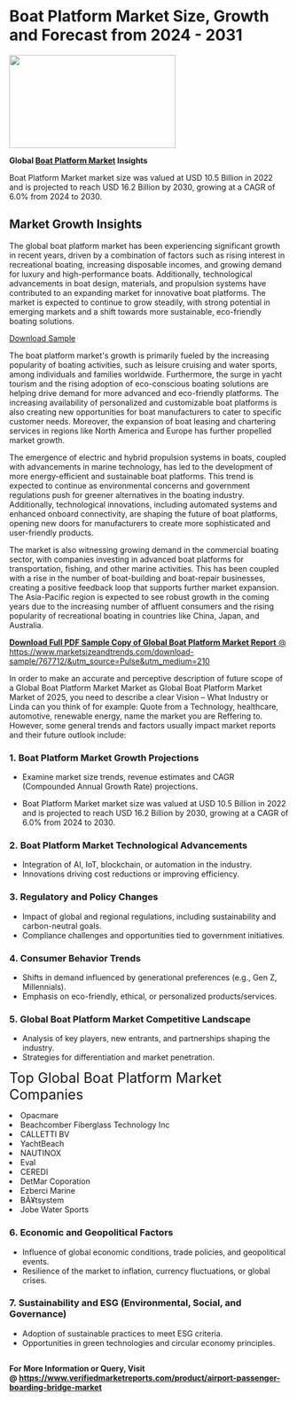 <H1>Boat Platform Market Size, Growth and Forecast from 2024 - 2031</H1><img class="aligncenter size-medium wp-image-584254" src="https://thirdeyenews.in/wp-content/uploads/2024/09/Global-Market-Research-300x168.jpeg" alt="" width="300" height="168" /><p><strong>Global&nbsp;<a href="https://www.marketsizeandtrends.com/download-sample/767712/&amp;utm_source=Pulse&amp;utm_medium=210">Boat Platform Market</a> Insights</strong></p><p>Boat Platform Market market size was valued at USD 10.5 Billion in 2022 and is projected to reach USD 16.2 Billion by 2030, growing at a CAGR of 6.0% from 2024 to 2030.</p><p><h2>Market Growth Insights</h2> <p>The global boat platform market has been experiencing significant growth in recent years, driven by a combination of factors such as rising interest in recreational boating, increasing disposable incomes, and growing demand for luxury and high-performance boats. Additionally, technological advancements in boat design, materials, and propulsion systems have contributed to an expanding market for innovative boat platforms. The market is expected to continue to grow steadily, with strong potential in emerging markets and a shift towards more sustainable, eco-friendly boating solutions.</p> <p><a href="#">Download Sample</a></p> <p>The boat platform market's growth is primarily fueled by the increasing popularity of boating activities, such as leisure cruising and water sports, among individuals and families worldwide. Furthermore, the surge in yacht tourism and the rising adoption of eco-conscious boating solutions are helping drive demand for more advanced and eco-friendly platforms. The increasing availability of personalized and customizable boat platforms is also creating new opportunities for boat manufacturers to cater to specific customer needs. Moreover, the expansion of boat leasing and chartering services in regions like North America and Europe has further propelled market growth.</p> <p>The emergence of electric and hybrid propulsion systems in boats, coupled with advancements in marine technology, has led to the development of more energy-efficient and sustainable boat platforms. This trend is expected to continue as environmental concerns and government regulations push for greener alternatives in the boating industry. Additionally, technological innovations, including automated systems and enhanced onboard connectivity, are shaping the future of boat platforms, opening new doors for manufacturers to create more sophisticated and user-friendly products.</p> <p>The market is also witnessing growing demand in the commercial boating sector, with companies investing in advanced boat platforms for transportation, fishing, and other marine activities. This has been coupled with a rise in the number of boat-building and boat-repair businesses, creating a positive feedback loop that supports further market expansion. The Asia-Pacific region is expected to see robust growth in the coming years due to the increasing number of affluent consumers and the rising popularity of recreational boating in countries like China, Japan, and Australia.</p> <p><a href="#"></p><p><span class=""><strong>Download Full PDF Sample Copy of Global Boat Platform Market Report</strong> @ <a href="https://www.marketsizeandtrends.com/download-sample/767712/&amp;utm_source=Pulse&amp;utm_medium=210" target="_blank">https://www.marketsizeandtrends.com/download-sample/767712/&amp;utm_source=Pulse&amp;utm_medium=210</a></span></p><p>In order to make an accurate and perceptive description of future scope of a Global&nbsp;Boat Platform Market Market as Global&nbsp;Boat Platform Market Market of 2025, you need to describe a clear Vision &ndash; What Industry or Linda can you think of for example: Quote from a Technology, healthcare, automotive, renewable energy, name the market you are Reffering to. However, some general trends and factors usually impact market reports and their future outlook include:</p><h3>1.&nbsp;<strong>Boat Platform Market Growth Projections</strong></h3><ul><li>Examine market size trends, revenue estimates and CAGR (Compounded Annual Growth Rate) projections.</li><li><p>Boat Platform Market market size was valued at USD 10.5 Billion in 2022 and is projected to reach USD 16.2 Billion by 2030, growing at a CAGR of 6.0% from 2024 to 2030.</p></li></ul><h3>2.&nbsp;<strong>Boat Platform Market Technological Advancements</strong></h3><ul><li>Integration of AI, IoT, blockchain, or automation in the industry.</li><li>Innovations driving cost reductions or improving efficiency.</li></ul><h3>3.&nbsp;<strong>Regulatory and Policy Changes</strong></h3><ul><li>Impact of global and regional regulations, including sustainability and carbon-neutral goals.</li><li>Compliance challenges and opportunities tied to government initiatives.</li></ul><h3>4.&nbsp;<strong>Consumer Behavior Trends</strong></h3><ul><li>Shifts in demand influenced by generational preferences (e.g., Gen Z, Millennials).</li><li>Emphasis on eco-friendly, ethical, or personalized products/services.</li></ul><h3>5.&nbsp;<strong>Global Boat Platform Market Competitive Landscape</strong></h3><ul><li>Analysis of key players, new entrants, and partnerships shaping the industry.</li><li>Strategies for differentiation and market penetration.</li></ul><p data-pm-slice="1 1 []"><span style="color: inherit; font-family: inherit; font-size: 25px;">Top Global Boat Platform Market Companies</span></p><div class="" data-test-id=""><p><li>Opacmare</li><li> Beachcomber Fiberglass Technology Inc</li><li> CALLETTI BV</li><li> YachtBeach</li><li> NAUTINOX</li><li> Eval</li><li> CEREDI</li><li> DetMar Coporation</li><li> Ezberci Marine</li><li> BÃ¥tsystem</li><li> Jobe Water Sports</li></p></div><h3>6.&nbsp;<strong>Economic and Geopolitical Factors</strong></h3><ul><li>Influence of global economic conditions, trade policies, and geopolitical events.</li><li>Resilience of the market to inflation, currency fluctuations, or global crises.</li></ul><h3>7.&nbsp;<strong>Sustainability and ESG (Environmental, Social, and Governance)</strong></h3><ul><li>Adoption of sustainable practices to meet ESG criteria.</li><li>Opportunities in green technologies and circular economy principles.</li></ul><h2><strong style="font-size: 14px;">For More Information or Query, Visit @&nbsp;</strong><a style="background-color: #ffffff; font-size: 14px;" href="https://www.marketsizeandtrends.com/report/boat-platform-market/" target="_blank">https://www.verifiedmarketreports.com/product/airport-passenger-boarding-bridge-market</a></h2>
